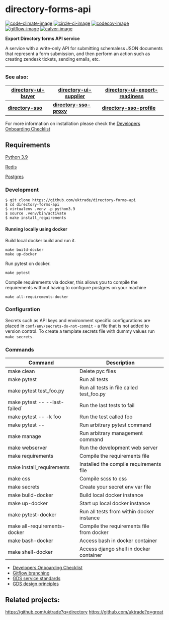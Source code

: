 # directory-forms-api

[![code-climate-image]][code-climate]
[![circle-ci-image]][circle-ci]
[![codecov-image]][codecov]
[![gitflow-image]][gitflow]
[![calver-image]][calver]

**Export Directory forms API service**

A service with a write-only API for submitting schemaless JSON documents that represent a form submission, and then perform an action such as creating zendesk tickets, sending emails, etc.

---

### See also:

| [directory-ui-buyer](https://github.com/uktrade/directory-ui-buyer) | [directory-ui-supplier](https://github.com/uktrade/directory-ui-supplier) | [directory-ui-export-readiness](https://github.com/uktrade/directory-ui-export-readiness) |
| ------------------------------------------------------------------- | ------------------------------------------------------------------------- | ----------------------------------------------------------------------------------------- |
| **[directory-sso](https://github.com/uktrade/directory-sso)**       | **[directory-sso-proxy](https://github.com/uktrade/directory-sso-proxy)** | **[directory-sso-profile](https://github.com/uktrade/directory-sso-profile)**             |  |

For more information on installation please check the [Developers Onboarding Checklist](https://uktrade.atlassian.net/wiki/spaces/ED/pages/32243946/Developers+onboarding+checklist)

## Requirements

[Python 3.9](https://www.python.org/downloads/release/python-395/)

[Redis](https://redis.io/)

[Postgres](https://www.postgresql.org/)

### Development

    $ git clone https://github.com/uktrade/directory-forms-api
    $ cd directory-forms-api
    $ virtualenv .venv -p python3.9
    $ source .venv/bin/activate
    $ make install_requirements

#### Running locally using docker
Build local docker build and run it. 

    make build-docker 
    make up-docker 

Run pytest on docker.

    make pytest
    
Compile requirements via docker, this allows you to compile the requirements without having to configure postgres on your machine

    make all-requirements-docker

### Configuration

Secrets such as API keys and environment specific configurations are placed in `conf/env/secrets-do-not-commit` - a file that is not added to version control. To create a template secrets file with dummy values run `make secrets`.

### Commands

| Command                                                    | Description                              |
| ---------------------------------------------------------- | ---------------------------------------- |
| make clean                                                 | Delete pyc files                         |
| make pytest                                                | Run all tests                            |
| make pytest test_foo.py                                    | Run all tests in file called test_foo.py |
| make pytest -- --last-failed` | Run the last tests to fail |
| make pytest -- -k foo                                      | Run the test called foo                  |
| make pytest -- <foo>                                       | Run arbitrary pytest command             |
| make manage <foo>                                          | Run arbitrary management command         |
| make webserver                                             | Run the development web server           |
| make requirements                                          | Compile the requirements file            |
| make install_requirements                                  | Installed the compile requirements file  |
| make css                                                   | Compile scss to css                      |
| make secrets                                               | Create your secret env var file          |
| make build-docker                                          | Build local docker instance              |
| make up-docker                                             | Start up local docker instance           |
| make pytest-docker                                         | Run all tests from within docker instance|
| make all-requirements-docker                               | Compile the requirements file from docker|
| make bash-docker                                           | Access bash in docker container          |
| make shell-docker                                          | Access django shell in docker container  | 

- [Developers Onboarding Checklist](https://uktrade.atlassian.net/wiki/spaces/ED/pages/32243946/Developers+onboarding+checklist)
- [Gitflow branching](https://uktrade.atlassian.net/wiki/spaces/ED/pages/737182153/Gitflow+and+releases)
- [GDS service standards](https://www.gov.uk/service-manual/service-standard)
- [GDS design principles](https://www.gov.uk/design-principles)

## Related projects:

https://github.com/uktrade?q=directory
https://github.com/uktrade?q=great

[code-climate-image]: https://codeclimate.com/github/uktrade/directory-forms-api/badges/issue_count.svg
[code-climate]: https://codeclimate.com/github/uktrade/directory-forms-api
[circle-ci-image]: https://circleci.com/gh/uktrade/directory-forms-api/tree/master.svg?style=svg
[circle-ci]: https://circleci.com/gh/uktrade/directory-forms-api/tree/master
[codecov-image]: https://codecov.io/gh/uktrade/directory-forms-api/branch/master/graph/badge.svg
[codecov]: https://codecov.io/gh/uktrade/directory-forms-api
[gitflow-image]: https://img.shields.io/badge/Branching%20strategy-gitflow-5FBB1C.svg
[gitflow]: https://www.atlassian.com/git/tutorials/comparing-workflows/gitflow-workflow
[calver-image]: https://img.shields.io/badge/Versioning%20strategy-CalVer-5FBB1C.svg
[calver]: https://calver.org

